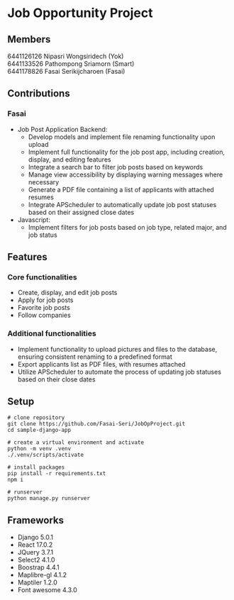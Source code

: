 # Job Opportunity Project
## Members
6441126126 Nipasri Wongsiridech (Yok)  
6441133526 Pathompong Sriamorn (Smart)  
6441178826 Fasai Serikijcharoen (Fasai)  

## Contributions
### Fasai
- Job Post Application Backend:
    - Develop models and implement file renaming functionality upon upload
    - Implement full functionality for the job post app, including creation, display, and editing features
    - Integrate a search bar to filter job posts based on keywords
    - Manage view accessibility by displaying warning messages where necessary
    - Generate a PDF file containing a list of applicants with attached resumes
    - Integrate APScheduler to automatically update job post statuses based on their assigned close dates
- Javascript:
    - Implement filters for job posts based on job type, related major, and job status

## Features
### Core functionalities
- Create, display, and edit job posts 
- Apply for job posts
- Favorite job posts
- Follow companies
### Additional functionalities
- Implement functionality to upload pictures and files to the database, ensuring consistent renaming to a predefined format
- Export applicants list as PDF files, with resumes attached
- Utilize APScheduler to automate the process of updating job statuses based on their close dates
  
## Setup

``` Shell
# clone repository
git clone https://github.com/Fasai-Seri/JobOpProject.git
cd sample-django-app

# create a virtual environment and activate
python -m venv .venv
./.venv/scripts/activate

# install packages
pip install -r requirements.txt
npm i

# runserver
python manage.py runserver
```

## Frameworks

- Django 5.0.1
- React 17.0.2
- JQuery 3.7.1
- Select2 4.1.0
- Boostrap 4.4.1
- Maplibre-gl 4.1.2
- Maptiler 1.2.0
- Font awesome 4.3.0
